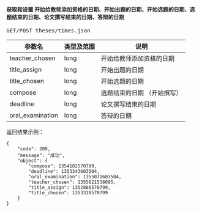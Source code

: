 #### 获取和设置 开始给教师添加资格的日期、开始出题的日期、开始选题的日期、选题结束的日期、论文撰写结束的日期、答辩的日期

<pre>
GET/POST theses/times.json
</pre>

参数名      |类型及范围  		|说明
---				|---				|---- 
teacher_chosen  	|long 			|开始给教师添加资格的日期
 	title_assign    |long 			|开始出题的日期	
title_chosen    |long   		|开始选题的日期
compose    |long     	| 选题结束的日期 （开始撰写）
deadline    |long     	|论文撰写结束的日期	
oral_examination    |long     	|答辩的日期	


 

 
 
<pre>
返回结果示例：
<code>
{
    "code": 200,
    "message": "成功",
    "object": {
        "compose": 1354182570799,
        "deadline": 1353343603504,
        "oral_examination": 1355071603504,
        "teacher_chosen": 1355021538095,
        "title_assign": 1352886570799,
        "title_chosen": 1353318570799
    }
}
</code>
</pre>